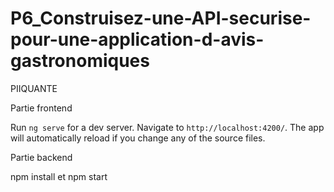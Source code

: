# P6_Construisez-une-API-securise-pour-une-application-d-avis-gastronomiques
 PIIQUANTE


Partie frontend 

Run `ng serve` for a dev server. Navigate to `http://localhost:4200/`. The app will automatically reload if you change any of the source files.

Partie backend

npm install et npm start